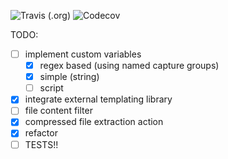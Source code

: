 ![Travis (.org)](https://img.shields.io/travis/cbr9/alfred)
![Codecov](https://img.shields.io/codecov/c/github/cbr9/alfred)

TODO:
- [ ] implement custom variables
  - [x] regex based (using named capture groups)
  - [x] simple (string)
  - [ ] script 
- [x] integrate external templating library
- [ ] file content filter
- [x] compressed file extraction action
- [x] refactor 
- [ ] TESTS!!